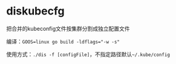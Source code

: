 # diskubecfg

把合并的kubeconfig文件按集群分割成独立配置文件

编译：`GOOS=linux go build -ldflags="-w -s"`

使用方式：`./dis -f [configFile]`，不指定路径默认`~/.kube/config`
